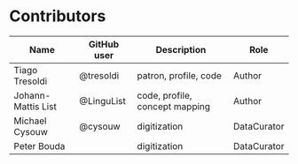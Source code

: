 # Contributors

Name | GitHub user | Description |Role
--- | --- | --- | ---
Tiago Tresoldi | @tresoldi | patron, profile, code | Author
Johann-Mattis List | @LinguList | code, profile, concept mapping | Author
Michael Cysouw | @cysouw | digitization | DataCurator
Peter Bouda | | digitization | DataCurator
